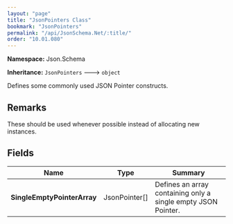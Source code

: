 ```yaml
---
layout: "page"
title: "JsonPointers Class"
bookmark: "JsonPointers"
permalink: "/api/JsonSchema.Net/:title/"
order: "10.01.080"
---
```

**Namespace:** Json.Schema

**Inheritance:**
`JsonPointers`
 🡒 
`object`

Defines some commonly used JSON Pointer constructs.

## Remarks

These should be used whenever possible instead of allocating new instances.

## Fields

| Name | Type | Summary |
|---|---|---|
| **SingleEmptyPointerArray** | JsonPointer[] | Defines an array containing only a single empty JSON Pointer. |

